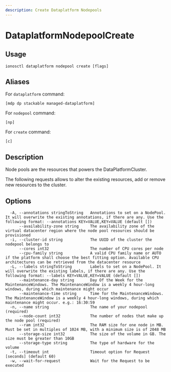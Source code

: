 ```yaml
---
description: Create Dataplatform Nodepools
---
```


# DataplatformNodepoolCreate

## Usage

```text
ionosctl dataplatform nodepool create [flags]
```

## Aliases

For `dataplatform` command:

```text
[mdp dp stackable managed-dataplatform]
```

For `nodepool` command:

```text
[np]
```

For `create` command:

```text
[c]
```

## Description

Node pools are the resources that powers the DataPlatformCluster.

The following requests allows to alter the existing resources, add or remove new resources to the cluster.

## Options

```text
  -A, --annotations stringToString   Annotations to set on a NodePool. It will overwrite the existing annotations, if there are any. Use the following format: --annotations KEY=VALUE,KEY=VALUE (default [])
      --availability-zone string     The availability zone of the virtual datacenter region where the node pool resources should be provisioned
  -i, --cluster-id string            The UUID of the cluster the nodepool belongs to
      --cores int32                  The number of CPU cores per node
      --cpu-family string            A valid CPU family name or AUTO if the platform shall choose the best fitting option. Available CPU architectures can be retrieved from the datacenter resource
  -L, --labels stringToString        Labels to set on a NodePool. It will overwrite the existing labels, if there are any. Use the following format: --labels KEY=VALUE,KEY=VALUE (default [])
      --maintenance-day string       Day Of the Week for the MaintenanceWindows. The MaintenanceWindow is a weekly 4 hour-long windows, during which maintenance might occur
      --maintenance-time string      Time for the MaintenanceWindows. The MaintenanceWindow is a weekly 4 hour-long windows, during which maintenance might occur. e.g.: 16:30:59
  -n, --name string                  The name of your nodepool (required)
      --node-count int32             The number of nodes that make up the node pool (required)
      --ram int32                    The RAM size for one node in MB. Must be set in multiples of 1024 MB, with a minimum size is of 2048 MB
      --storage-size int32           The size of the volume in GB. The size must be greater than 10GB
      --storage-type string          The type of hardware for the volume
  -t, --timeout int                  Timeout option for Request [seconds] (default 60)
  -w, --wait-for-request             Wait for the Request to be executed
```

